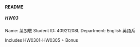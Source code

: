 **README**

##### HW03
Name: 葉朗敬
Student ID: 40921208L
Department: English 英語系

Includes HW0301-HW0305 + Bonus
	